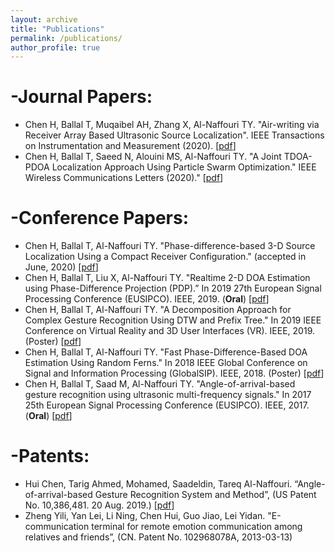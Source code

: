 ```yaml
---
layout: archive
title: "Publications"
permalink: /publications/
author_profile: true
---
```


-Journal Papers:
======
* Chen H, Ballal T, Muqaibel AH, Zhang X, Al-Naffouri TY. "Air-writing via Receiver Array Based Ultrasonic Source Localization". IEEE Transactions on Instrumentation and Measurement (2020). \[[pdf](https://www.researchgate.net/publication/342444512_Phase-difference-based_3-D_Source_Localization_Using_a_Compact_Receiver_Configuration)\]
* Chen H, Ballal T, Saeed N, Alouini MS, Al-Naffouri TY. "A Joint TDOA-PDOA Localization Approach Using
Particle Swarm Optimization." IEEE Wireless Communications Letters (2020)." \[[pdf](https://ieeexplore.ieee.org/iel7/5962382/6065724/09062333.pdf)\]

-Conference Papers:
======
* Chen H, Ballal T, Al-Naffouri TY. "Phase-difference-based 3-D Source Localization Using a Compact Receiver Configuration." (accepted in June, 2020) \[[pdf](https://www.researchgate.net/publication/342444512_Phase-difference-based_3-D_Source_Localization_Using_a_Compact_Receiver_Configuration)\]
* Chen H, Ballal T, Liu X, Al-Naffouri TY. "Realtime 2-D DOA Estimation using Phase-Difference Projection (PDP).” In 2019 27th European Signal Processing Conference (EUSIPCO). IEEE, 2019. (**Oral**) \[[pdf](https://ieeexplore.ieee.org/stamp/stamp.jsp?arnumber=8902804&tag=1)\]
* Chen H, Ballal T, Al-Naffouri TY. "A Decomposition Approach for Complex Gesture Recognition Using DTW and Prefix Tree." In 2019 IEEE Conference on Virtual Reality and 3D User Interfaces (VR). IEEE, 2019. (Poster) \[[pdf](https://ieeexplore.ieee.org/stamp/stamp.jsp?tp=&arnumber=8797868)\]
* Chen H, Ballal T, Al-Naffouri TY. "Fast Phase-Difference-Based DOA Estimation Using Random Ferns." In 2018 IEEE Global Conference on Signal and Information Processing (GlobalSIP). IEEE, 2018. (Poster) \[[pdf](https://ieeexplore.ieee.org/stamp/stamp.jsp?arnumber=8646676)\]
* Chen H, Ballal T, Saad M, Al-Naffouri TY. "Angle-of-arrival-based gesture recognition using ultrasonic multi-frequency signals." In 2017 25th European Signal Processing Conference (EUSIPCO). IEEE, 2017. (**Oral**) \[[pdf](https://ieeexplore.ieee.org/stamp/stamp.jsp?arnumber=8081160)\]


-Patents:
======
* Hui Chen, Tarig Ahmed, Mohamed, Saadeldin, Tareq Al-Naffouri. “Angle-of-arrival-based Gesture Recognition System and Method”, (US Patent No. 10,386,481. 20 Aug. 2019.) \[[pdf](https://patentimages.storage.googleapis.com/29/ed/66/3c72c30f788e26/US10386481.pdf)\]
* Zheng Yili, Yan Lei, Li Ning, Chen Hui, Guo Jiao, Lei Yidan. "E-communication terminal for remote emotion communication among relatives and friends”, (CN. Patent No. 102968078A, 2013-03-13)
